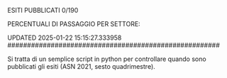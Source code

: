 ESITI PUBBLICATI 0/190 

PERCENTUALI DI PASSAGGIO PER SETTORE:

UPDATED 2025-01-22 15:15:27.333958
###################################################### 

Si tratta di un semplice script in python per controllare quando sono pubblicati gli esiti (ASN 2021, sesto quadrimestre).

